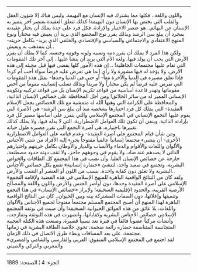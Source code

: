 ------------------------------------------------------------------------

واللون واللغة.. فكلها مما يشترك فيه الإنسان مع البهيمة. وليس هناك إلا
شؤون العقل والقلب التي يختص بها الإنسان دون البهيمة! كذلك تتعلق العقيدة
بعنصر آخر يتميز به الإنسان عن البهائم.. هو عنصر الاختيار والإرادة، فكل
فرد على حدة يملك أن يختار عقيدته بمجرد أن يبلغ سن الرشد وبذلك يقرر نوع
المجتمع الذي يريد أن يعيش فيه مختاراً ونوع المنهج الاعتقادي والاجتماعي
والسياسي والإقتصادي والخلقي الذي يريد- بكامل حريته- أن يتمذهب به
ويعيش..  
ولكن هذا الفرد لا يملك أن يقرر دمه ونسبه ولونه وقومه وجنسه. كما لا يملك
أن يقرر الأرض التي يحب أن يولد فيها، ولغة الأم التي يريد أن ينشأ عليها..
إلى آخر تلك المقومات التي تقام عليها مجتمعات الجاهلية! .. إن هذه الأمور
كلها يقضى فيها قبل مجيئه إلى هذه الأرض، ولا يؤخذ له فيها مشورة ولا رأي
إنما هي تفرض عليه فرضاً سواء أحب أم كره! فإذا تعلق مصيره في الدنيا
والآخرة معاً- أو حتى في الدنيا وحدها- بمثل هذه المقومات التي تفرض عليه
فرضاً لم يكن مختاراً ولا مريداً وبذلك تسلب إنسانيته مقوماً من أخص مقوماتها
وتهدر قاعدة أساسية من قواعد تكريم الإنسان بل من قواعد تركيبه وتكوينه
الإنساني المميز له من سائر الخلائق! ومن أجل المحافظة على خصائص الإنسان
الذاتية، والمحافظة على الكرامة التي وهبها الله له متمشية مع تلك الخصائص
يجعل الإسلام العقيدة- التي يملك كل فرد اختيارها بشخصه منذ أن يبلغ سن
الرشد- هي الآصرة التي يقوم عليها التجمع الإنساني في المجتمع الإسلامي
والتي يتقرر على أساسها مصير كل فرد بإرادته الذاتية. وينفي أن تكون تلك
العوامل الاضطرارية، التي لا يدله فيها، ولا يملك كذلك تغييرها باختياره،
هي آصرة التجمع التي تقرر مصيره طول حياته.  
ومن شأن قيام المجتمع على آصرة العقيدة- وعدم قيامه على العوامل الاضطرارية
الأخرى- أن ينشىء مجتمعاً إنسانياً عالمياً مفتوحاً يجيء إليه الأفراد من شتى
الأجناس والألوان واللغات والأقوام والدماء والأنساب والديار والأوطان
بكامل حريتهم واختيارهم الذاتي لا يصدهم عنه صاد، ولا يقوم في وجوههم حاجز،
ولا تقف دونه حدود مصطنعة، خارجة عن خصائص الإنسان العليا. وأن تصب في هذا
المجتمع كل الطاقات والخواص البشرية، وتجتمع في صعيد واحد، لتنشئ «حضارة
إنسانية» تنتفع بكل خصائص الأجناس البشرية ولا تغلق دون كفاية واحدة، بسبب
من اللون أو العنصر أو النسب والأرض..  
«ولقد كان من النتائج الواقعية الباهرة للمنهج الإسلامي في هذه القضية
ولإقامة التجمع الإسلامي على آصرة العقيدة وحدها، دون أواصر الجنس والأرض
واللون واللغة والمصالح الأرضية القريبة، والحدود الإقليمية السخيفة!
ولإبراز «خصائص الإنسان» في هذا التجمع وتنميتها وإعلائها، دون الصفات
المشتركة بينه وبين الحيوان.. كان من النتائج الواقعية الباهرة لهذا المنهج
أن أصبح المجتمع المسلم مجتمعاً مفتوحاً لجميع الأجناس والألوان واللغات، بلا
عائق من هذه العوائق الحيوانية السخيفة! وأن صبت في بوتقة المجتمع الإسلامي
خصائص الأجناس البشرية وكفاياتها، وانصهرت في هذه البوتقة وتمازجت، وأنشأت
مركباً عضوياً فائقاً في فترة تعد نسبياً قصيرة. وصنعت هذه الكتلة العجيبة
المتجانسة المتناسقة حضارة رائعة ضخمة، تحوي خلاصة الطاقة البشرية في
زمانها مجتمعة، على بعد المسافات وبطء طرق الاتصال في ذلك الزمان.  
«لقد اجتمع في المجتمع الإسلامي المتفوق: العربي والفارسي والشامي والمصري
والمغربي والتركي والصيني

------------------------------------------------------------------------

الجزء: 4 ¦ الصفحة: 1889

